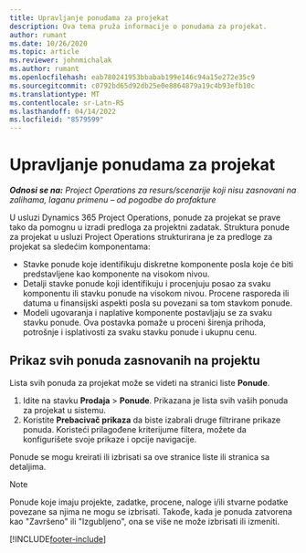 ```yaml
---
title: Upravljanje ponudama za projekat
description: Ova tema pruža informacije o ponudama za projekat.
author: rumant
ms.date: 10/26/2020
ms.topic: article
ms.reviewer: johnmichalak
ms.author: rumant
ms.openlocfilehash: eab780241953bbabab199e146c94a15e272e35c9
ms.sourcegitcommit: c0792bd65d92db25e0e8864879a19c4b93efb10c
ms.translationtype: MT
ms.contentlocale: sr-Latn-RS
ms.lasthandoff: 04/14/2022
ms.locfileid: "8579599"
---
```

# <a name="manage-project-quotes"></a>Upravljanje ponudama za projekat

_**Odnosi se na:** Project Operations za resurs/scenarije koji nisu zasnovani na zalihama, laganu primenu – od pogodbe do profakture_

U usluzi Dynamics 365 Project Operations, ponude za projekat se prave tako da pomognu u izradi predloga za projektni zadatak. Struktura ponude za projekat u usluzi Project Operations strukturirana je za predloge za projekat sa sledećim komponentama:

  - Stavke ponude koje identifikuju diskretne komponente posla koje će biti predstavljene kao komponente na visokom nivou.
  - Detalji stavke ponude koji identifikuju i procenjuju posao za svaku komponentu ili stavku ponude na visokom nivou. Procene rasporeda ili datuma u finansijski aspekti posla su povezani sa tom stavkom ponude.
  - Modeli ugovaranja i naplative komponente postavljaju se za svaku stavku ponude. Ova postavka pomaže u proceni širenja prihoda, potrošnje i isplativosti za svaku stavku ponude i ukupnu cenu.

## <a name="view-all-project-based-quotes"></a>Prikaz svih ponuda zasnovanih na projektu

Lista svih ponuda za projekat može se videti na stranici liste **Ponude**. 

1. Idite na stavku **Prodaja** > **Ponude**. Prikazana je lista svih vaših ponuda za projekat u sistemu. 
2. Koristite **Prebacivač prikaza** da biste izabrali druge filtrirane prikaze ponuda. Koristeći prilagođene kriterijume filtera, možete da konfigurišete svoje prikaze i opcije navigacije.

Ponude se mogu kreirati ili izbrisati sa ove stranice liste ili stranica sa detaljima.

 > [!NOTE]
 > Ponude koje imaju projekte, zadatke, procene, naloge i/ili stvarne podatke povezane sa njima ne mogu se izbrisati. Takođe, kada je ponuda zatvorena kao "Završeno" ili "Izgubljeno", ona se više ne može izbrisati ili izmeniti. 


[!INCLUDE[footer-include](../../includes/footer-banner.md)]
